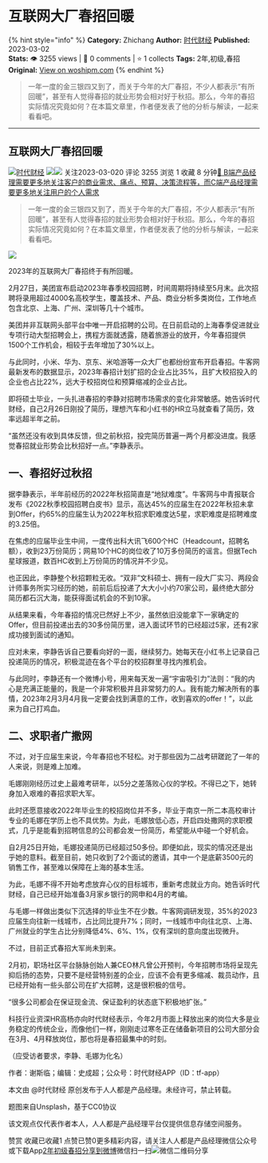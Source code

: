 # 互联网大厂春招回暖
{% hint style="info" %}
**Category:** Zhichang
**Author:** [时代财经](https://www.woshipm.com/u/1314343)
**Published:** 2023-03-02  
**Stats:** 👁️ 3255 views | 💬 0 comments | ⭐ 1 collects
**Tags:** 2年,初级,春招
**Original:** [View on woshipm.com](https://www.woshipm.com/zhichang/5769561.html)
{% endhint %}
> 一年一度的金三银四又到了，而关于今年的大厂春招，不少人都表示“有所回暖”，甚至有人觉得春招的就业形势会相对好于秋招。那么，今年的春招实际情况究竟如何？在本篇文章里，作者便发表了他的分析与解读，一起来看看吧。

---

## 互联网大厂春招回暖

[![](https://image.woshipm.com/wp-files/2021/08/2rk8mP73YOyEW359d5Ur.jpg!/both/72x72)](https://www.woshipm.com/u/1314343)[时代财经](https://www.woshipm.com/u/1314343) ![](https://static.woshipm.com/tag/1122_1@2x.png)![](https://static.woshipm.com/tag/2205_1@2x.png) 关注2023-03-020 评论 3255 浏览 1 收藏 8 分钟[🔗 B端产品经理需要更多地关注客户的商业需求、痛点、预算、决策流程等，而C端产品经理需要更多地关注用户的个人需求](https://ke.qidianla.com/courses/bcpm)

> 一年一度的金三银四又到了，而关于今年的大厂春招，不少人都表示“有所回暖”，甚至有人觉得春招的就业形势会相对好于秋招。那么，今年的春招实际情况究竟如何？在本篇文章里，作者便发表了他的分析与解读，一起来看看吧。

![](https://image.woshipm.com/wp-files/2023/03/zKflJzf0vNbdggBSISXM.jpg)

2023年的互联网大厂春招终于有所回暖。

2月27日，美团宣布启动2023年春季校园招聘，时间周期将持续至5月末。此次招聘将录用超过4000名高校学生，覆盖技术、产品、商业分析多类岗位，工作地点包含北京、上海、广州、深圳等几十个城市。

美团并非互联网头部平台中唯一开启招聘的公司。在日前启动的上海春季促进就业专项行动大型招聘会上，携程方面就透露，随着旅游业的放开，今年春招提供1500个工作机会，相较于去年增加了30%以上。

与此同时，小米、华为、京东、米哈游等一众大厂也都纷纷宣布开启春招。牛客网最新发布的数据显示，2023年春招计划扩招的企业占比35%，且扩大校招投入的企业也占比22%，远大于校招岗位和预算缩减的企业占比。

即将硕士毕业，一头扎进春招的李静对招聘市场需求的变化非常敏感。她告诉时代财经，自己2月26日刚投了简历，理想汽车和小红书的HR立马就查看了简历，效率远超半年之前。

“虽然还没有收到具体反馈，但之前秋招，投完简历普遍一两个月都没进度。我感觉春招就业形势会比秋招好一点。”李静表示。

## 一、春招好过秋招

据李静表示，半年前经历的2022年秋招简直是“地狱难度”。牛客网与中青报联合发布《2022秋季校园招聘白皮书》显示，高达45%的应届生在2022年秋招未拿到Offer，约65%的应届生认为2022年秋招求职难度达5星，求职难度是招聘难度的3.25倍。

在焦虑的应届毕业生中间，一度传出科大讯飞600个HC（Headcount，招聘名额），收到23万份简历；网易10个HC的岗位收了10万多份简历的谣言。但据Tech星球报道，数百HC收到上万份简历的情况并不少见。

也正因此，李静整个秋招颗粒无收。“双非”文科硕士、拥有一段大厂实习、两段会计师事务所实习经历的她，前前后后投递了大大小小约70家公司，最终绝大部分简历都石沉大海，能获得面试机会的不到10家。

从结果来看，今年春招的情况已然好上不少，虽然依旧没能拿下一家确定的Offer，但目前投递出去的30多份简历里，进入面试环节的已经超过5家，还有2家成功接到面试的通知。

应对未来，李静告诉自己要看向好的一面，继续努力。她每天在小红书上记录自己投递简历的情况，积极混迹在各个平台的校招群里寻找内推机会。

与此同时，李静还有一个微博小号，用来每天发一遍“宇宙吸引力”法则：“我的内心是充满正能量的，我是一个非常积极并且非常努力的人。我有能力解决所有的事情，2023年2月3月4月我一定要会找到满意的工作，收到喜欢的offer！”，以此来为自己打鸡血。

## 二、求职者广撒网

不过，对于应届生来说，今年春招也不轻松。对于那些因为二战考研蹉跎了一年的人来说，则是难上加难。

毛娜刚刚经历过史上最难考研年，以5分之差落败心仪的学校。不得已之下，她转身加入艰难的春招求职大军。

此时还愿意接收2022年毕业生的校招岗位并不多，毕业于南京一所二本高校审计专业的毛娜在学历上也不具优势。为此，毛娜放低心态，开启四处撒网的求职模式，几乎是能看到招聘信息的公司都会发一份简历，希望能从中碰一个好机会。

自2月25日开始，毛娜投递简历已经超过50多份。即便如此，现实的情况还是出乎她的意料。截至目前，她只收到了2个面试的邀请，其中一个是底薪3500元的销售工作，甚至难以保障在上海的基本生活。

为此，毛娜不得不开始考虑放弃心仪的目标城市，重新考虑就业方向。她告诉时代财经，自己已经开始准备3月家乡银行的网申和4月的考编。

与毛娜一样做出类似下沉选择的毕业生不在少数。牛客网调研发现，35%的2023应届生向往新一线城市，占比同比提升7%；同时，一线城市中向往北京、上海、广州就业的学生占比分别降低4%、6%、1%，仅有深圳的意向度出现微升。

不过，目前正式春招大军尚未到来。

2月初，职场社区平台脉脉创始人兼CEO林凡曾公开预判，今年招聘市场将呈现先抑后扬的态势，只要不是经营特别差的企业，应该不会有更多缩减、裁员动作，且已经开始有一些头部公司在扩大招聘，这是很积极的信号。

“很多公司都会在保证现金流、保证盈利的状态底下积极地扩张。”

科技行业资深HR高杨亦向时代财经表示，今年2月市面上释放出来的岗位大多是业务稳定的传统企业，而像他们一样，刚刚走过寒冬正在储备新项目的公司大部分会在3月、4月释放岗位，那也将是春招最集中的时刻。

（应受访者要求，李静、毛娜为化名）

作者：谢斯临；编辑：史成超；公众号：时代财经APP（ID：tf-app）

本文由 @时代财经 原创发布于人人都是产品经理。未经许可，禁止转载。

题图来自Unsplash，基于CC0协议

该文观点仅代表作者本人，人人都是产品经理平台仅提供信息存储空间服务。

赞赏 收藏已收藏1 点赞已赞0更多精彩内容，请关注人人都是产品经理微信公众号或下载App[2年](https://www.woshipm.com/tag/2%e5%b9%b4)[初级](https://www.woshipm.com/tag/%e5%88%9d%e7%ba%a7)[春招](https://www.woshipm.com/tag/%e6%98%a5%e6%8b%9b)[分享到微博](https://service.weibo.com/share/share.php?appkey=2775287854&title=互联网大厂春招回暖&url=https://www.woshipm.com/zhichang/5769561.html&pic=https://image.woshipm.com/wp-files/2023/03/zKflJzf0vNbdggBSISXM.jpg)微信扫一扫![微信二维码](https://api.pwmqr.com/qrcode/create/?url=https://www.woshipm.com/zhichang/5769561.html)分享